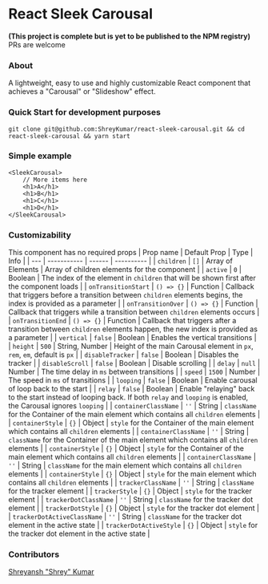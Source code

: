 # React Sleek Carousal
**(This project is complete but is yet to be published to the NPM registry)** PRs are welcome
### About
A lightweight, easy to use and highly customizable React component that achieves a "Carousal" or "Slideshow" effect. 
### Quick Start for development purposes
`git clone git@github.com:ShreyKumar/react-sleek-carousal.git && cd react-sleek-carousal && yarn start`
### Simple example
```
<SleekCarousal>
    // More items here
    <h1>A</h1>
    <h1>B</h1>
    <h1>C</h1>
    <h1>D</h1>
</SleekCarousal>
```
### Customizability
This component has no required props
| Prop name | Default Prop | Type | Info |
| --- | ----------- | ------ | ---------- |
| `children` | `[]` | Array of Elements | Array of children elements for the component |
| `active` | `0` | Boolean | The index of the element in `children` that will be shown first after the component loads |
| `onTransitionStart` | `() => {}` | Function | Callback that triggers before a transition between `children` elements begins, the index is provided as a parameter |
| `onTransitionOver` | `() => {}` | Function | Callback that triggers while a transition between `children` elements occurs |
| `onTransitionEnd` | `() => {}` | Function | Callback that triggers after a transition between `children` elements happen, the new index is provided as a parameter |
| `vertical` | `false` | Boolean | Enables the vertical transitions |
| `height` | `500` | String, Number | Height of the main Carousal element in `px`, `rem`, `em`, default is `px` |
| `disableTracker` | `false` | Boolean | Disables the tracker |
| `disableScroll` | `false` | Boolean | Disable scrolling |
| `delay` | `null` | Number | The time delay in `ms` between transitions |
| `speed` | `1500` | Number | The speed in `ms` of transitions |
| `looping` | `false` | Boolean | Enable carousal of loop back to the start |
| `relay` | `false` | Boolean | Enable "relaying" back to the start instead of looping back. If both `relay` and `looping` is enabled, the Carousal ignores `looping` |
| `containerClassName` | `''` | String | `className` for the Container of the main element which contains all `children` elements |
| `containerStyle` | `{}` | Object | `style` for the Container of the main element which contains all `children` elements |
| `containerClassName` | `''` | String | `className` for the Container of the main element which contains all `children` elements |
| `containerStyle` | `{}` | Object | `style` for the Container of the main element which contains all `children` elements |
| `containerClassName` | `''` | String | `className` for the main element which contains all `children` elements |
| `containerStyle` | `{}` | Object | `style` for the main element which contains all `children` elements |
| `trackerClassName` | `''` | String | `className` for the tracker element |
| `trackerStyle` | `{}` | Object | `style` for the tracker element |
| `trackerDotClassName` | `''` | String | `className` for the tracker dot element |
| `trackerDotStyle` | `{}` | Object | `style` for the tracker dot element |
| `trackerDotActiveClassName` | `''` | String | `className` for the tracker dot element in the active state |
| `trackerDotActiveStyle` | `{}` | Object | `style` for the tracker dot element in the active state |

### Contributors
[Shreyansh "Shrey" Kumar](https://github.com/ShreyKumar)